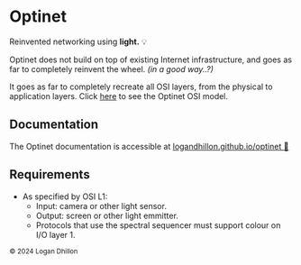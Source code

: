 # Optinet

Reinvented networking using **light.** 💡

Optinet does not build on top of existing Internet infrastructure, and goes as far to completely reinvent the wheel. _(in a good way..?)_

It goes as far to completely recreate all OSI layers, from the physical to application layers.
Click [here](https://logandhillon.github.io/optinet/osi) to see the Optinet OSI model.

## Documentation

The Optinet documentation is accessible at [logandhillon.github.io/optinet 🔗](https://logandhillon.github.io/optinet/osi)

## Requirements

- As specified by OSI L1:
  - Input: camera or other light sensor.
  - Output: screen or other light emmitter.
  - Protocols that use the spectral sequencer must support colour on I/O layer 1.

<sup>&copy; 2024 Logan Dhillon</sup>
